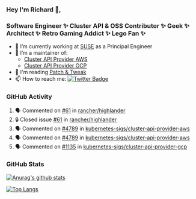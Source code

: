 ### Hey I'm Richard 👋, 

<h3 align="left">Software Engineer ✨ Cluster API & OSS Contributor ✨ Geek ✨ Architect ✨ Retro Gaming Addict ✨ Lego Fan ✨</h3>

- 🔭 I’m currently working at [SUSE](https://www.suse.com/) as a Principal Engineer
- 👯 I’m a maintainer of:
  -  [Cluster API Provider AWS](https://github.com/kubernetes-sigs/cluster-api-provider-aws)
  -  [Cluster API Provider GCP](https://github.com/kubernetes-sigs/cluster-api-provider-gcp)
- 💬 I'm reading [Patch & Tweak](https://bjooks.com/products/patch-tweak-exploring-modular-synthesis)
- 📫 How to reach me: [![Twitter Badge](https://img.shields.io/badge/-@fruit_case-00acee?style=flat&logo=Twitter&logoColor=white)](https://twitter.com/intent/follow?screen_name=fruit_case "Follow on Twitter")

### GitHub Activity 

<!--START_SECTION:activity-->
1. 🗣 Commented on [#61](https://github.com/rancher/highlander/issues/61#issuecomment-1948018948) in [rancher/highlander](https://github.com/rancher/highlander)
2. 🔒 Closed issue [#61](https://github.com/rancher/highlander/issues/61) in [rancher/highlander](https://github.com/rancher/highlander)
3. 🗣 Commented on [#4789](https://github.com/kubernetes-sigs/cluster-api-provider-aws/pull/4789#issuecomment-1947961050) in [kubernetes-sigs/cluster-api-provider-aws](https://github.com/kubernetes-sigs/cluster-api-provider-aws)
4. 🗣 Commented on [#4789](https://github.com/kubernetes-sigs/cluster-api-provider-aws/pull/4789#issuecomment-1947959977) in [kubernetes-sigs/cluster-api-provider-aws](https://github.com/kubernetes-sigs/cluster-api-provider-aws)
5. 🗣 Commented on [#1135](https://github.com/kubernetes-sigs/cluster-api-provider-gcp/pull/1135#issuecomment-1947957332) in [kubernetes-sigs/cluster-api-provider-gcp](https://github.com/kubernetes-sigs/cluster-api-provider-gcp)
<!--END_SECTION:activity-->

### GitHub Stats

[![Anurag's github stats](https://github-readme-stats.vercel.app/api?username=richardcase&count_private=true&show_icons=true)](https://github.com/anuraghazra/github-readme-stats)

[![Top Langs](https://github-readme-stats.vercel.app/api/top-langs/?username=richardcase&hide=html&layout=compact)](https://github.com/anuraghazra/github-readme-stats)
